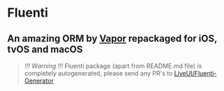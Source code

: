 # Fluenti

## An amazing ORM by [Vapor](https://vapor.codes) repackaged for iOS, tvOS and macOS


> *!!! Warning !!!* Fluenti package (apart from README.md file) is completely autogenerated, please send any PR's to [LiveUI/Fluenti-Generator](https://github.com/LiveUI/Fluenti-Generator)